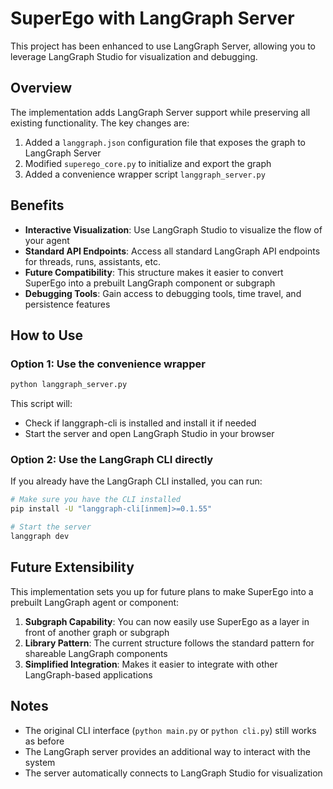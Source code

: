 # SuperEgo with LangGraph Server

This project has been enhanced to use LangGraph Server, allowing you to leverage LangGraph Studio for visualization and debugging.

## Overview

The implementation adds LangGraph Server support while preserving all existing functionality. The key changes are:

1. Added a `langgraph.json` configuration file that exposes the graph to LangGraph Server
2. Modified `superego_core.py` to initialize and export the graph
3. Added a convenience wrapper script `langgraph_server.py`

## Benefits

- **Interactive Visualization**: Use LangGraph Studio to visualize the flow of your agent
- **Standard API Endpoints**: Access all standard LangGraph API endpoints for threads, runs, assistants, etc.
- **Future Compatibility**: This structure makes it easier to convert SuperEgo into a prebuilt LangGraph component or subgraph
- **Debugging Tools**: Gain access to debugging tools, time travel, and persistence features

## How to Use

### Option 1: Use the convenience wrapper

```bash
python langgraph_server.py
```

This script will:
- Check if langgraph-cli is installed and install it if needed
- Start the server and open LangGraph Studio in your browser

### Option 2: Use the LangGraph CLI directly

If you already have the LangGraph CLI installed, you can run:

```bash
# Make sure you have the CLI installed
pip install -U "langgraph-cli[inmem]>=0.1.55"

# Start the server
langgraph dev
```

## Future Extensibility

This implementation sets you up for future plans to make SuperEgo into a prebuilt LangGraph agent or component:

1. **Subgraph Capability**: You can now easily use SuperEgo as a layer in front of another graph or subgraph
2. **Library Pattern**: The current structure follows the standard pattern for shareable LangGraph components
3. **Simplified Integration**: Makes it easier to integrate with other LangGraph-based applications

## Notes

- The original CLI interface (`python main.py` or `python cli.py`) still works as before
- The LangGraph server provides an additional way to interact with the system
- The server automatically connects to LangGraph Studio for visualization
